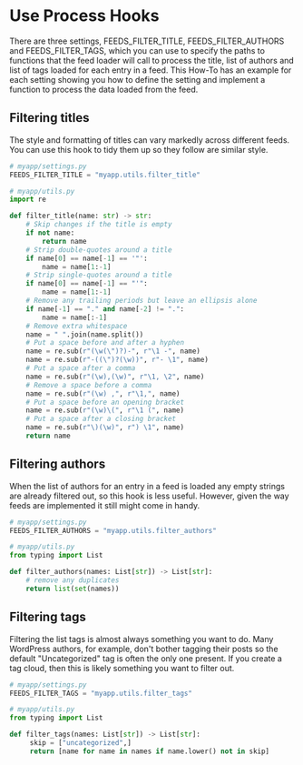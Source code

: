 # Use Process Hooks

There are three settings, FEEDS_FILTER_TITLE, FEEDS_FILTER_AUTHORS and
FEEDS_FILTER_TAGS, which you can use to specify the paths to functions 
that the feed loader will call to process the title, list of authors and 
list of tags loaded for each entry in a feed. This How-To has an example 
for each setting showing you how to define the setting and implement a 
function to process the data loaded from the feed.

## Filtering titles

The style and formatting of titles can vary markedly across different 
feeds. You can use this hook to tidy them up so they follow are similar
style.

```python
# myapp/settings.py
FEEDS_FILTER_TITLE = "myapp.utils.filter_title"
```

```python
# myapp/utils.py
import re

def filter_title(name: str) -> str:
    # Skip changes if the title is empty
    if not name:
        return name
    # Strip double-quotes around a title
    if name[0] == name[-1] == '"':
        name = name[1:-1]
    # Strip single-quotes around a title
    if name[0] == name[-1] == "'":
        name = name[1:-1]
    # Remove any trailing periods but leave an ellipsis alone
    if name[-1] == "." and name[-2] != ".":
        name = name[:-1]
    # Remove extra whitespace
    name = " ".join(name.split())
    # Put a space before and after a hyphen
    name = re.sub(r"(\w(\")?)-", r"\1 -", name)
    name = re.sub(r"-((\")?(\w))", r"- \1", name)
    # Put a space after a comma
    name = re.sub(r"(\w),(\w)", r"\1, \2", name)
    # Remove a space before a comma
    name = re.sub(r"(\w) ,", r"\1,", name)
    # Put a space before an opening bracket
    name = re.sub(r"(\w)\(", r"\1 (", name)
    # Put a space after a closing bracket
    name = re.sub(r"\)(\w)", r") \1", name)
    return name
```

## Filtering authors

When the list of authors for an entry in a feed is loaded any empty strings
are already filtered out, so this hook is less useful. However, given the way 
feeds are implemented it still might come in handy.

```python
# myapp/settings.py
FEEDS_FILTER_AUTHORS = "myapp.utils.filter_authors"
```

```python
# myapp/utils.py
from typing import List

def filter_authors(names: List[str]) -> List[str]:
    # remove any duplicates
    return list(set(names))
```

## Filtering tags

Filtering the list tags is almost always something you want to do. Many 
WordPress authors, for example, don't bother tagging their posts so the 
default "Uncategorized" tag is often the only one present. If you create 
a tag cloud, then this is likely something you want to filter out.

```python
# myapp/settings.py
FEEDS_FILTER_TAGS = "myapp.utils.filter_tags"
```

```python
# myapp/utils.py
from typing import List

def filter_tags(names: List[str]) -> List[str]:
     skip = ["uncategorized",]
     return [name for name in names if name.lower() not in skip]
```
